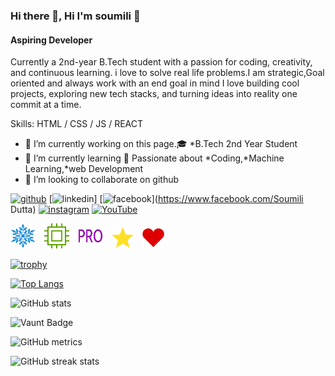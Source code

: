 ### Hi there 👋,  Hi I'm soumili 👋
#### Aspiring Developer
Currently a 2nd-year B.Tech student with a passion for coding, creativity, and continuous learning. i love to solve real life problems.I am strategic,Goal oriented and always work with an end goal in mind
I love building cool projects, exploring new tech stacks, and turning ideas into reality one commit at a time.


Skills:  HTML / CSS / JS / REACT

- 🔭 I’m currently working on this page.🎓 *B.Tech 2nd Year Student  
- 🌱 I’m currently learning 🌱 Passionate about *Coding,*Machine Learning,*web Development 
- 👯 I’m looking to collaborate on github 


[<img src='https://cdn.jsdelivr.net/npm/simple-icons@3.0.1/icons/github.svg' alt='github' height='40'>](https://github.com/Student-soumili)  [<img src='https://cdn.jsdelivr.net/npm/simple-icons@3.0.1/icons/linkedin.svg' alt='linkedin' height='40'>]  [<img src='https://cdn.jsdelivr.net/npm/simple-icons@3.0.1/icons/facebook.svg' alt='facebook' height='40'>](https://www.facebook.com/Soumili Dutta)  [<img src='https://cdn.jsdelivr.net/npm/simple-icons@3.0.1/icons/instagram.svg' alt='instagram' height='40'>](https://www.instagram.com/itzzz____mili/)  [<img src='https://cdn.jsdelivr.net/npm/simple-icons@3.0.1/icons/youtube.svg' alt='YouTube' height='40'>](https://www.youtube.com/channel/@soumilidutta9585)  

<a href='https://archiveprogram.github.com/'><img src='https://raw.githubusercontent.com/acervenky/animated-github-badges/master/assets/acbadge.gif' width='40' height='40'></a> <a href='https://docs.github.com/en/developers'><img src='https://raw.githubusercontent.com/acervenky/animated-github-badges/master/assets/devbadge.gif' width='40' height='40'></a> <a href='https://github.com/pricing'><img src='https://raw.githubusercontent.com/acervenky/animated-github-badges/master/assets/pro.gif' width='40' height='40'></a> <a href='https://stars.github.com/'><img src='https://raw.githubusercontent.com/acervenky/animated-github-badges/master/assets/starbadge.gif' width='35' height='35'></a> <a href='https://docs.github.com/en/github/supporting-the-open-source-community-with-github-sponsors'><img src='https://raw.githubusercontent.com/acervenky/animated-github-badges/master/assets/sponsorbadge.gif' width='35' height='35'></a> 

[![trophy](https://github-profile-trophy.vercel.app/?username=Student-soumili)](https://github.com/ryo-ma/github-profile-trophy)

[![Top Langs](https://github-readme-stats.vercel.app/api/top-langs/?username=Student-soumili)](https://github.com/anuraghazra/github-readme-stats)

![GitHub stats](https://github-readme-stats.vercel.app/api?username=Student-soumili&show_icons=true)  

![Vaunt Badge](https://api.vaunt.dev/v1/github/entities/Student-soumili/contributions?format=svg&private=false)  

![GitHub metrics](https://metrics.lecoq.io/Student-soumili)  

![GitHub streak stats](https://streak-stats.demolab.com/?user=Student-soumili)  


